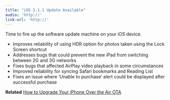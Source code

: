 ```yaml
---
title: "iOS 5.1.1 Update Available"
audio: 'http://'
link-url: 'http://'
---
```

<p>Time to fire up the software update machine on your iOS device.</p>
<ul>
<li>Improves reliability of using HDR option for photos taken using the Lock Screen shortcut</li>
<li>Addresses bugs that could prevent the new iPad from switching between 2G and 3G networks</li>
<li>Fixes bugs that affected AirPlay video playback in some circumstances</li>
<li>Improved reliability for syncing Safari bookmarks and Reading List</li>
<li>Fixes an issue where ‘Unable to purchase’ alert could be displayed after successful purchase</li>
</ul>
<p><strong>Related</strong> <a href="https://chrisenns.com/2011/11/how-to-upgrade-your-iphone-over-the-air-ota/">How to Upgrade Your iPhone Over the Air OTA</a></p>
